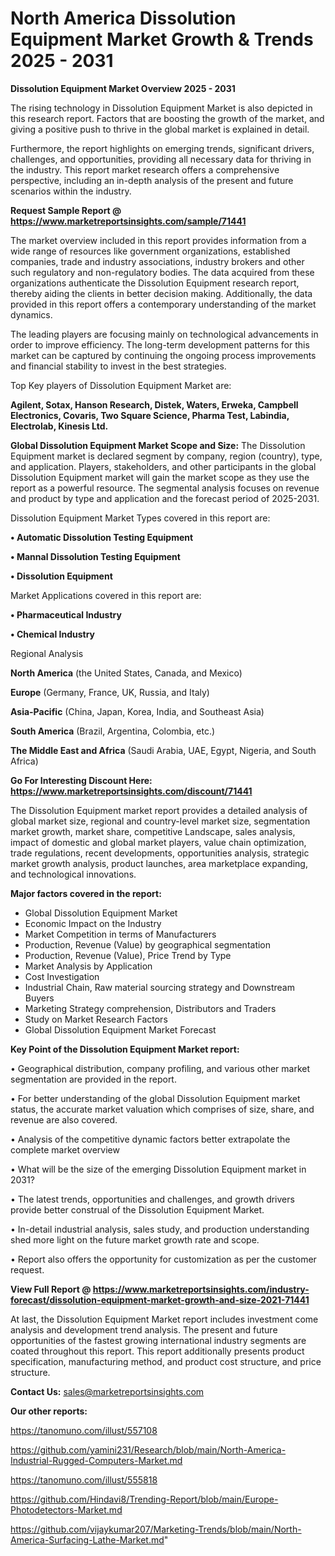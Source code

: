 # North America Dissolution Equipment Market Growth & Trends 2025 - 2031

<Strong> Dissolution Equipment Market Overview 2025 - 2031</strong>

The rising technology in Dissolution Equipment Market is also depicted in this research report. Factors that are boosting the growth of the market, and giving a positive push to thrive in the global market is explained in detail.

Furthermore, the report highlights on emerging trends, significant drivers, challenges, and opportunities, providing all necessary data for thriving in the industry. This report market research offers a comprehensive perspective, including an in-depth analysis of the present and future scenarios within the industry.

<strong>Request Sample Report @ <a href=https://www.marketreportsinsights.com/sample/71441>https://www.marketreportsinsights.com/sample/71441</a></strong>

The market overview included in this report provides information from a wide range of resources like government organizations, established companies, trade and industry associations, industry brokers and other such regulatory and non-regulatory bodies. The data acquired from these organizations authenticate the Dissolution Equipment research report, thereby aiding the clients in better decision making. Additionally, the data provided in this report offers a contemporary understanding of the market dynamics.

The leading players are focusing mainly on technological advancements in order to improve efficiency. The long-term development patterns for this market can be captured by continuing the ongoing process improvements and financial stability to invest in the best strategies.

Top Key players of Dissolution Equipment Market are:

<strong>Agilent, Sotax, Hanson Research, Distek, Waters, Erweka, Campbell Electronics, Covaris, Two Square Science, Pharma Test, Labindia, Electrolab, Kinesis Ltd.</strong>

<strong><b>Global Dissolution Equipment Market Scope and Size:</b></strong>
The Dissolution Equipment market is declared segment by company, region (country), type, and application. Players, stakeholders, and other participants in the global Dissolution Equipment market will gain the market scope as they use the report as a powerful resource. The segmental analysis focuses on revenue and product by type and application and the forecast period of 2025-2031.

Dissolution Equipment Market Types covered in this report are:

<strong>• Automatic Dissolution Testing Equipment

• Mannal Dissolution Testing Equipment

• Dissolution Equipment</strong>

Market Applications covered in this report are:

<strong>• Pharmaceutical Industry

• Chemical Industry</strong> 

Regional Analysis

<strong>North America</strong> (the United States, Canada, and Mexico)

<strong>Europe</strong> (Germany, France, UK, Russia, and Italy)

<strong>Asia-Pacific</strong> (China, Japan, Korea, India, and Southeast Asia)

<strong>South America</strong> (Brazil, Argentina, Colombia, etc.)

<strong>The Middle East and Africa</strong> (Saudi Arabia, UAE, Egypt, Nigeria, and South Africa)

<strong>Go For Interesting Discount Here: <a href=https://www.marketreportsinsights.com/discount/71441>https://www.marketreportsinsights.com/discount/71441</a></strong>

The Dissolution Equipment market report provides a detailed analysis of global market size, regional and country-level market size, segmentation market growth, market share, competitive Landscape, sales analysis, impact of domestic and global market players, value chain optimization, trade regulations, recent developments, opportunities analysis, strategic market growth analysis, product launches, area marketplace expanding, and technological innovations.

<strong><b>Major factors covered in the report:</b></strong>
<ul>
  <li>Global Dissolution Equipment Market </li>
  <li>Economic Impact on the Industry</li>
  <li>Market Competition in terms of Manufacturers</li>
  <li>Production, Revenue (Value) by geographical segmentation</li>
  <li>Production, Revenue (Value), Price Trend by Type</li>
  <li>Market Analysis by Application</li>
  <li>Cost Investigation</li>
  <li>Industrial Chain, Raw material sourcing strategy and Downstream Buyers</li>
  <li>Marketing Strategy comprehension, Distributors and Traders</li>
  <li>Study on Market Research Factors</li>
  <li>Global Dissolution Equipment Market Forecast</li>
</ul>

<strong><b>Key Point of the Dissolution Equipment Market report:</b></strong>

• Geographical distribution, company profiling, and various other market segmentation are provided in the report.

• For better understanding of the global Dissolution Equipment market status, the accurate market valuation which comprises of size, share, and revenue are also covered.

• Analysis of the competitive dynamic factors better extrapolate the complete market overview

• What will be the size of the emerging Dissolution Equipment market in 2031?

• The latest trends, opportunities and challenges, and growth drivers provide better construal of the Dissolution Equipment Market.

• In-detail industrial analysis, sales study, and production understanding shed more light on the future market growth rate and scope.

• Report also offers the opportunity for customization as per the customer request.

<strong><b>View Full Report @ <a href=https://www.marketreportsinsights.com/industry-forecast/dissolution-equipment-market-growth-and-size-2021-71441>https://www.marketreportsinsights.com/industry-forecast/dissolution-equipment-market-growth-and-size-2021-71441</a></b></strong>


At last, the Dissolution Equipment Market report includes investment come analysis and development trend analysis. The present and future opportunities of the fastest growing international industry segments are coated throughout this report. This report additionally presents product specification, manufacturing method, and product cost structure, and price structure.

<strong>Contact Us:</strong>
sales@marketreportsinsights.com

<strong>Our other reports:</strong>

<a href=https://tanomuno.com/illust/557108>https://tanomuno.com/illust/557108</a>

<a href=https://github.com/yamini231/Research/blob/main/North-America-Industrial-Rugged-Computers-Market.md>https://github.com/yamini231/Research/blob/main/North-America-Industrial-Rugged-Computers-Market.md</a>

<a href=https://tanomuno.com/illust/555818>https://tanomuno.com/illust/555818</a>

<a href=https://github.com/Hindavi8/Trending-Report/blob/main/Europe-Photodetectors-Market.md>https://github.com/Hindavi8/Trending-Report/blob/main/Europe-Photodetectors-Market.md</a>

<a href=https://github.com/vijaykumar207/Marketing-Trends/blob/main/North-America-Surfacing-Lathe-Market.md>https://github.com/vijaykumar207/Marketing-Trends/blob/main/North-America-Surfacing-Lathe-Market.md</a>"
